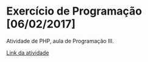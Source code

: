 # Exercício de Programação [06/02/2017]
Atividade de PHP, aula de Programação III.

[Link da atividade](https://qacademico.ifs.edu.br/uploads/MATERIAIS_AULAS/77014-Exerc%C3%ADcio_2_PHP.pdf)

